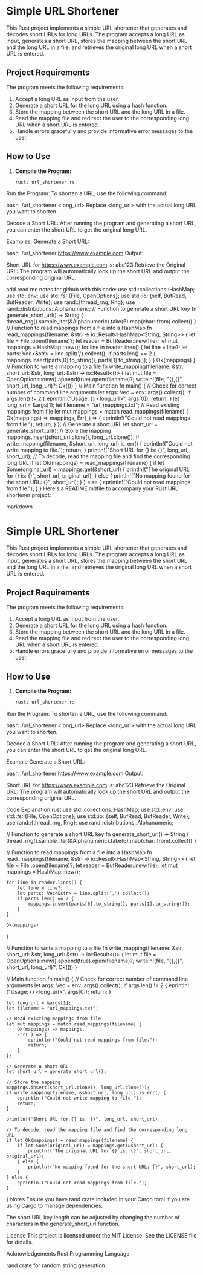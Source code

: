 # Simple URL Shortener

This Rust project implements a simple URL shortener that generates and decodes short URLs for long URLs. The program accepts a long URL as input, generates a short URL, stores the mapping between the short URL and the long URL in a file, and retrieves the original long URL when a short URL is entered.

## Project Requirements

The program meets the following requirements:
1. Accept a long URL as input from the user.
2. Generate a short URL for the long URL using a hash function.
3. Store the mapping between the short URL and the long URL in a file.
4. Read the mapping file and redirect the user to the corresponding long URL when a short URL is entered.
5. Handle errors gracefully and provide informative error messages to the user.

## How to Use

1. **Compile the Program:**
   ```bash
   rustc url_shortener.rs

Run the Program: To shorten a URL, use the following command:

bash
./url_shortener <long_url>
Replace <long_url> with the actual long URL you want to shorten.

Decode a Short URL: After running the program and generating a short URL, you can enter the short URL to get the original long URL.


Examples:
Generate a Short URL:

bash
./url_shortener https://www.example.com
Output:

Short URL for https://www.example.com is: abc123
Retrieve the Original URL: The program will automatically look up the short URL and output the corresponding original URL.

add read me notes for github with this code: use std::collections::HashMap; use std::env; use std::fs::{File, OpenOptions}; use std::io::{self, BufRead, BufReader, Write}; use rand::{thread_rng, Rng}; use rand::distributions::Alphanumeric; // Function to generate a short URL key fn generate_short_url() -> String { thread_rng().sample_iter(&Alphanumeric).take(6).map(char::from).collect() } // Function to read mappings from a file into a HashMap fn read_mappings(filename: &str) -> io::Result<HashMap<String, String>> { let file = File::open(filename)?; let reader = BufReader::new(file); let mut mappings = HashMap::new(); for line in reader.lines() { let line = line?; let parts: Vec<&str> = line.split(',').collect(); if parts.len() == 2 { mappings.insert(parts[0].to_string(), parts[1].to_string()); } } Ok(mappings) } // Function to write a mapping to a file fn write_mapping(filename: &str, short_url: &str, long_url: &str) -> io::Result<()> { let mut file = OpenOptions::new().append(true).open(filename)?; writeln!(file, "{},{}", short_url, long_url)?; Ok(()) } // Main function fn main() { // Check for correct number of command line arguments let args: Vec<String> = env::args().collect(); if args.len() != 2 { eprintln!("Usage: {} <long_url>", args[0]); return; } let long_url = &args[1]; let filename = "url_mappings.txt"; // Read existing mappings from file let mut mappings = match read_mappings(filename) { Ok(mappings) => mappings, Err(_) => { eprintln!("Could not read mappings from file."); return; } }; // Generate a short URL let short_url = generate_short_url(); // Store the mapping mappings.insert(short_url.clone(), long_url.clone()); if write_mapping(filename, &short_url, long_url).is_err() { eprintln!("Could not write mapping to file."); return; } println!("Short URL for {} is: {}", long_url, short_url); // To decode, read the mapping file and find the corresponding long URL if let Ok(mappings) = read_mappings(filename) { if let Some(original_url) = mappings.get(&short_url) { println!("The original URL for {} is: {}", short_url, original_url); } else { println!("No mapping found for the short URL: {}", short_url); } } else { eprintln!("Could not read mappings from file."); } }
Here's a README.mdfile to accompany your Rust URL shortener project:

markdown
# Simple URL Shortener

This Rust project implements a simple URL shortener that generates and decodes short URLs for long URLs. The program accepts a long URL as input, generates a short URL, stores the mapping between the short URL and the long URL in a file, and retrieves the original long URL when a short URL is entered.

## Project Requirements

The program meets the following requirements:
1. Accept a long URL as input from the user.
2. Generate a short URL for the long URL using a hash function.
3. Store the mapping between the short URL and the long URL in a file.
4. Read the mapping file and redirect the user to the corresponding long URL when a short URL is entered.
5. Handle errors gracefully and provide informative error messages to the user.

## How to Use

1. **Compile the Program:**
   ```bash
   rustc url_shortener.rs
Run the Program: To shorten a URL, use the following command:

bash
./url_shortener <long_url>
Replace <long_url> with the actual long URL you want to shorten.

Decode a Short URL: After running the program and generating a short URL, you can enter the short URL to get the original long URL.

Example
Generate a Short URL:

bash
./url_shortener https://www.example.com
Output:

Short URL for https://www.example.com is: abc123
Retrieve the Original URL: The program will automatically look up the short URL and output the corresponding original URL.

Code Explanation
rust
use std::collections::HashMap;
use std::env;
use std::fs::{File, OpenOptions};
use std::io::{self, BufRead, BufReader, Write};
use rand::{thread_rng, Rng};
use rand::distributions::Alphanumeric;

// Function to generate a short URL key
fn generate_short_url() -> String {
    thread_rng().sample_iter(&Alphanumeric).take(6).map(char::from).collect()
}

// Function to read mappings from a file into a HashMap
fn read_mappings(filename: &str) -> io::Result<HashMap<String, String>> {
    let file = File::open(filename)?;
    let reader = BufReader::new(file);
    let mut mappings = HashMap::new();
    
    for line in reader.lines() {
        let line = line?;
        let parts: Vec<&str> = line.split(',').collect();
        if parts.len() == 2 {
            mappings.insert(parts[0].to_string(), parts[1].to_string());
        }
    }
    
    Ok(mappings)
}

// Function to write a mapping to a file
fn write_mapping(filename: &str, short_url: &str, long_url: &str) -> io::Result<()> {
    let mut file = OpenOptions::new().append(true).open(filename)?;
    writeln!(file, "{},{}", short_url, long_url)?;
    Ok(())
}

// Main function
fn main() {
    // Check for correct number of command line arguments
    let args: Vec<String> = env::args().collect();
    if args.len() != 2 {
        eprintln!("Usage: {} <long_url>", args[0]);
        return;
    }
    
    let long_url = &args[1];
    let filename = "url_mappings.txt";
    
    // Read existing mappings from file
    let mut mappings = match read_mappings(filename) {
        Ok(mappings) => mappings,
        Err(_) => {
            eprintln!("Could not read mappings from file.");
            return;
        }
    };

    // Generate a short URL
    let short_url = generate_short_url();
    
    // Store the mapping
    mappings.insert(short_url.clone(), long_url.clone());
    if write_mapping(filename, &short_url, long_url).is_err() {
        eprintln!("Could not write mapping to file.");
        return;
    }
    
    println!("Short URL for {} is: {}", long_url, short_url);
    
    // To decode, read the mapping file and find the corresponding long URL
    if let Ok(mappings) = read_mappings(filename) {
        if let Some(original_url) = mappings.get(&short_url) {
            println!("The original URL for {} is: {}", short_url, original_url);
        } else {
            println!("No mapping found for the short URL: {}", short_url);
        }
    } else {
        eprintln!("Could not read mappings from file.");
    }
}
Notes
Ensure you have rand crate included in your Cargo.toml if you are using Cargo to manage dependencies.

The short URL key length can be adjusted by changing the number of characters in the generate_short_url function.

License
This project is licensed under the MIT License. See the LICENSE file for details.

Acknowledgements
Rust Programming Language

rand crate for random string generation


